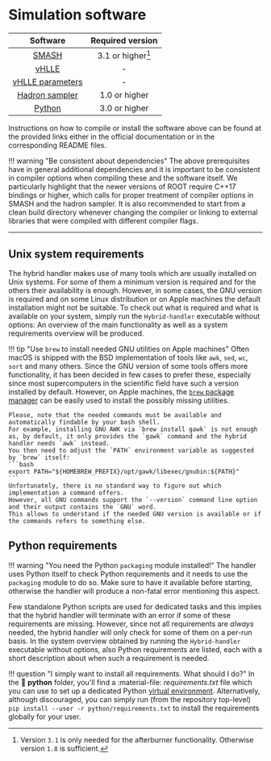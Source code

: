 # Simulation software

| Software | Required version |
| :------: | :--------------: |
| [SMASH](https://github.com/smash-transport/smash) | 3.1 or higher[^1] |
| [vHLLE](https://github.com/yukarpenko/vhlle) | - |
| [vHLLE parameters](https://github.com/yukarpenko/vhlle_params) | - |
| [Hadron sampler](https://github.com/smash-transport/smash-hadron-sampler) | 1.0 or higher |
| [Python](https://www.python.org) | 3.0  or higher |

[^1]: Version `3.1` is only needed for the afterburner functionality. Otherwise version `1.8` is sufficient.

Instructions on how to compile or install the software above can be found at the provided links either in the official documentation or in the corresponding README files.

!!! warning "Be consistent about dependencies"
    The above prerequisites have in general additional dependencies and it is important to be consistent in compiler options when compiling these and the software itself.
    We particularly highlight that the newer versions of ROOT require C++17 bindings or higher, which calls for proper treatment of compiler options in SMASH and the hadron sampler.
    It is also recommended to start from a clean build directory whenever changing the compiler or linking to external libraries that were compiled with different compiler flags.

---

## Unix system requirements

The hybrid handler makes use of many tools which are usually installed on Unix systems.
For some of them a minimum version is required and for the others their availability is enough.
However, in some cases, the GNU version is required and on some Linux distribution or on Apple machines the default installation might not be suitable.
To check out what is required and what is available on your system, simply run the `Hybrid-handler` executable without options: An overview of the main functionality as well as a system requirements overview will be produced.

!!! tip "Use `brew` to install needed GNU utilities on Apple machines"
    Often macOS is shipped with the BSD implementation of tools like `awk`, `sed`, `wc`, `sort` and many others.
    Since the GNU version of some tools offers more functionality, it has been decided in few cases to prefer these, especially since most supercomputers in the scientific field have such a version installed by default.
    However, on Apple machines, the [`brew` package manager](https://brew.sh) can be easily used to install the possibly missing utilities.

    Please, note that the needed commands must be available and automatically findable by your bash shell.
    For example, installing GNU AWK via `brew install gawk` is not enough as, by default, it only provides the `gawk` command and the hybrid handler needs `awk` instead.
    You then need to adjust the `PATH` environment variable as suggested by `brew` itself:
    ```bash
    export PATH="${HOMEBREW_PREFIX}/opt/gawk/libexec/gnubin:${PATH}"
    ```
    Unfortunately, there is no standard way to figure out which implementation a command offers.
    However, all GNU commands support the `--version` command line option and their output contains the `GNU` word.
    This allows to understand if the needed GNU version is available or if the commands refers to something else.

## Python requirements

!!! warning "You need the Python `packaging` module installed!"
    The handler uses Python itself to check Python requirements and it needs to use the `packaging` module to do so.
    Make sure to have it available before starting, otherwise the handler will produce a non-fatal error mentioning this aspect.

Few standalone Python scripts are used for dedicated tasks and this implies that the hybrid handler will terminate with an error if some of these requirements are missing.
However, since not all requirements are *always* needed, the hybrid handler will only check for some of them on a per-run basis.
In the system overview obtained by running the `Hybrid-handler` executable without options, also Python requirements are listed, each with a short description about when such a requirement is needed.

!!! question "I simply want to install all requirements. What should I do?"
    In the :file_folder: **python** folder, you'll find a :material-file: *requirements.txt* file which you can use to set up a dedicated Python [virtual environment](https://docs.python.org/3/tutorial/venv.html).
    Alternatively, although discouraged, you can simply run (from the repository top-level)
    ```
    pip install --user -r python/requirements.txt
    ```
    to install the requirements globally for your user.
